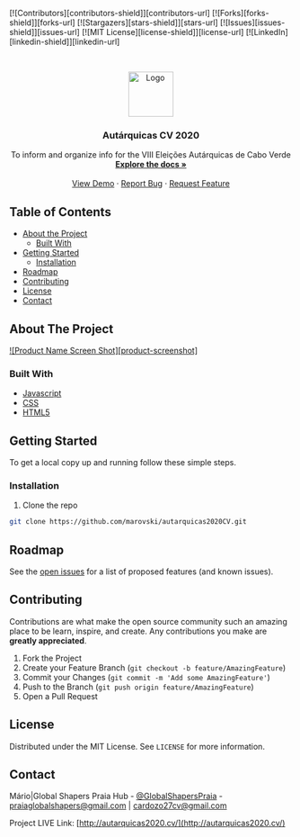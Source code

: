 


<!-- PROJECT SHIELDS -->
<!--
*** I'm using markdown "reference style" links for readability.
*** Reference links are enclosed in brackets [ ] instead of parentheses ( ).
*** See the bottom of this document for the declaration of the reference variables
*** for contributors-url, forks-url, etc. This is an optional, concise syntax you may use.
*** https://www.markdownguide.org/basic-syntax/#reference-style-links
-->
[![Contributors][contributors-shield]][contributors-url]
[![Forks][forks-shield]][forks-url]
[![Stargazers][stars-shield]][stars-url]
[![Issues][issues-shield]][issues-url]
[![MIT License][license-shield]][license-url]
[![LinkedIn][linkedin-shield]][linkedin-url]



<!-- PROJECT LOGO -->
<br />
<p align="center">
  <a href="https://github.com/marovski/autarquicas2020CV/">
    <img src="http://autarquicas2020.cv/img/autarquicas2020.png" alt="Logo" width="80" height="80">
  </a>

  <h3 align="center">Autárquicas CV 2020</h3>

  <p align="center">
To inform and organize info for the VIII Eleições Autárquicas de Cabo Verde
    <br />
    <a href="https://github.com/marovski/autarquicas2020CV/"><strong>Explore the docs »</strong></a>
    <br />
    <br />
    <a href="http://autarquicas2020.cv/">View Demo</a>
    ·
    <a href="https://github.com/marovski/autarquicas2020CV/issues">Report Bug</a>
    ·
    <a href="https://github.com/marovski/autarquicas2020CV/issues">Request Feature</a>
  </p>
</p>



<!-- TABLE OF CONTENTS -->
## Table of Contents

* [About the Project](#about-the-project)
  * [Built With](#built-with)
* [Getting Started](#getting-started)
  * [Installation](#installation)
* [Roadmap](#roadmap)
* [Contributing](#contributing)
* [License](#license)
* [Contact](#contact)




<!-- ABOUT THE PROJECT -->
## About The Project

[![Product Name Screen Shot][product-screenshot]](https://github.com/marovski/autarquicas2020CV/img/autarquicasScreenshot.JPG)


### Built With

* [Javascript](https://developer.mozilla.org/en-US/docs/Web/JavaScript)
* [CSS](https://www.w3.org/Style/CSS/Overview.en.html)
* [HTML5](https://html.spec.whatwg.org/)



<!-- GETTING STARTED -->
## Getting Started

To get a local copy up and running follow these simple steps.

### Installation

1. Clone the repo
```sh
git clone https://github.com/marovski/autarquicas2020CV.git
```


<!-- ROADMAP -->
## Roadmap

See the [open issues](https://github.com/marovski/autarquicas2020CV/issues) for a list of proposed features (and known issues).



<!-- CONTRIBUTING -->
## Contributing

Contributions are what make the open source community such an amazing place to be learn, inspire, and create. Any contributions you make are **greatly appreciated**.

1. Fork the Project
2. Create your Feature Branch (`git checkout -b feature/AmazingFeature`)
3. Commit your Changes (`git commit -m 'Add some AmazingFeature'`)
4. Push to the Branch (`git push origin feature/AmazingFeature`)
5. Open a Pull Request



<!-- LICENSE -->
## License

Distributed under the MIT License. See `LICENSE` for more information.



<!-- CONTACT -->
## Contact

Mário|Global Shapers Praia Hub - [@GlobalShapersPraia](https://web.facebook.com/GlobalShapersPraia/) - praiaglobalshapers@gmail.com | cardozo27cv@gmail.com

Project LIVE Link: [http://autarquicas2020.cv/](http://autarquicas2020.cv/)

